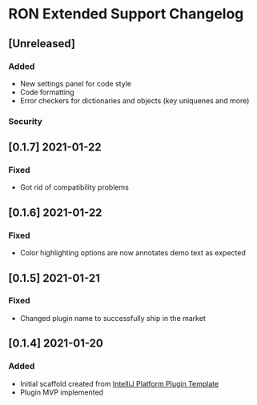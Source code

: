 <!-- Keep a Changelog guide -> https://keepachangelog.com -->

# RON Extended Support Changelog

## [Unreleased]
### Added
- New settings panel for code style
- Code formatting
- Error checkers for dictionaries and objects (key uniquenes and more)

### Security
## [0.1.7] 2021-01-22
### Fixed
- Got rid of compatibility problems

## [0.1.6] 2021-01-22
### Fixed
- Color highlighting options are now annotates demo text as expected

## [0.1.5] 2021-01-21
### Fixed
- Changed plugin name to successfully ship in the market

## [0.1.4] 2021-01-20
### Added
- Initial scaffold created from [IntelliJ Platform Plugin Template](https://github.com/JetBrains/intellij-platform-plugin-template)
- Plugin MVP implemented
